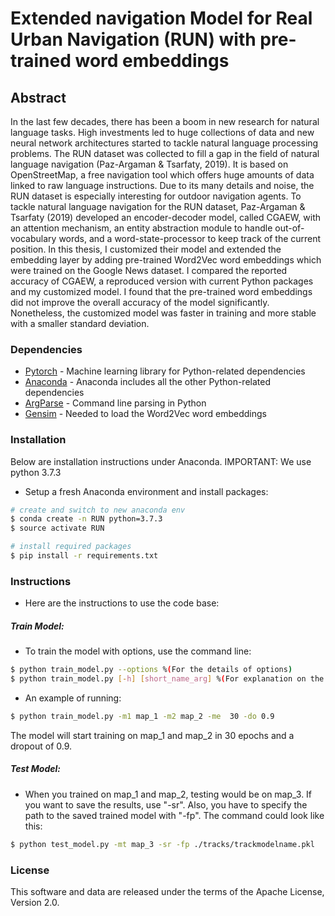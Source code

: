 # Extended navigation Model for Real Urban Navigation (RUN) with pre-trained word embeddings

## Abstract  
In the last few decades, there has been a boom in new research for natural language tasks. High investments led to huge collections of data and new neural network architectures started to tackle natural language processing   problems. The RUN dataset was collected to fill a gap in the field of natural language navigation (Paz-Argaman & Tsarfaty, 2019). It is based on OpenStreetMap, a free navigation tool which offers huge amounts of data linked to  raw language instructions. Due to its many details and noise, the RUN dataset is especially interesting for outdoor navigation agents. To tackle natural language navigation for the RUN dataset, Paz-Argaman & Tsarfaty (2019)  developed an encoder-decoder model, called CGAEW, with an attention mechanism, an entity abstraction module to handle out-of-vocabulary words, and a word-state-processor to keep track of the current position. In this thesis, I  customized their model and extended the embedding layer by adding pre-trained Word2Vec word embeddings which were trained on the Google News dataset. I compared the reported accuracy of CGAEW, a reproduced version with current Python packages and my customized model. I found that the pre-trained word embeddings did not improve the overall accuracy of the model significantly. Nonetheless, the customized model was faster in training and more stable with a smaller standard deviation.

### Dependencies

* [Pytorch](https://pytorch.org/) - Machine learning library for Python-related dependencies
* [Anaconda](https://www.anaconda.com/download/) - Anaconda includes all the other Python-related dependencies
* [ArgParse](https://docs.python.org/3/library/argparse.html) - Command line parsing in Python
* [Gensim](https://radimrehurek.com/gensim/) - Needed to load the Word2Vec word embeddings

### Installation
Below are installation instructions under Anaconda.
IMPORTANT: We use python 3.7.3

 - Setup a fresh Anaconda environment and install packages: 
 ```sh
# create and switch to new anaconda env
$ conda create -n RUN python=3.7.3
$ source activate RUN

# install required packages
$ pip install -r requirements.txt
```

### Instructions
 - Here are the instructions to use the code base:
 
##### Train Model:
 - To train the model with options, use the command line:
```sh
$ python train_model.py --options %(For the details of options)
$ python train_model.py [-h] [short_name_arg] %(For explanation on the commands)
```
 - An example of running:
 ```sh
$ python train_model.py -m1 map_1 -m2 map_2 -me  30 -do 0.9
```
The model will start training on map_1 and map_2 in 30 epochs and a dropout of 0.9. 
##### Test Model:
- When you trained on map_1 and map_2, testing would be on map_3. If you want to save the results, use "-sr". Also, you have to specify the path to the saved trained model with "-fp". The command could look like this:
```sh
$ python test_model.py -mt map_3 -sr -fp ./tracks/trackmodelname.pkl
```

### License
This software and data are released under the terms of the Apache License, Version 2.0.
